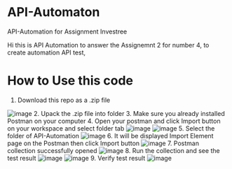 # API-Automaton
API-Automation for Assignment Investree

Hi this is API Automation to answer the Assignemnt 2 for number 4, to create automation API test,

# How to Use this code
1. Download this repo as a .zip file

![image](https://user-images.githubusercontent.com/89152616/212308514-dd966981-43c1-48a9-a8f0-69410af10874.png)
2. Upack the .zip file into folder
3. Make sure you already installed Postman on your computer
4. Open your postman and click Import button on your workspace and select folder tab
![image](https://user-images.githubusercontent.com/89152616/212308991-4f419e46-aee1-47a8-b3ea-08af92494a63.png)
![image](https://user-images.githubusercontent.com/89152616/212309134-0ab26cee-929f-4011-b185-758cec368106.png)
5. Select the folder of API-Automation
![image](https://user-images.githubusercontent.com/89152616/212309323-f19994c1-7b9d-433f-b62a-8f4897caf127.png)
6. It will be displayed Import Element page on the Postman then click Import button
![image](https://user-images.githubusercontent.com/89152616/212309393-eadeb621-c4a4-4a8d-9361-574bd607c4c9.png)
7. Postman collection successfully opened
![image](https://user-images.githubusercontent.com/89152616/212309483-8804a02c-631e-4044-8577-9d39fda75288.png)
8. Run the collection and see the test result
![image](https://user-images.githubusercontent.com/89152616/212309563-7e0355f7-6ded-4c0e-b2f0-b3c354516cd3.png)
![image](https://user-images.githubusercontent.com/89152616/212309640-f0065c31-95fa-40e3-96fa-a583ba8009ac.png)
9. Verify test result
![image](https://user-images.githubusercontent.com/89152616/212309717-ba34d25e-1782-4fef-b9fd-f22ea57fa832.png)
